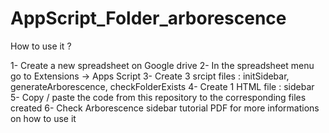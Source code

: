 # AppScript_Folder_arborescence

How to use it ?

1- Create a new spreadsheet on Google drive
2- In the spreadsheet menu go to Extensions -> Apps Script
3- Create 3 srcipt files : initSidebar, generateArborescence, checkFolderExists
4- Create 1 HTML file : sidebar
5- Copy / paste the code from this repository to the corresponding files created
6- Check Arborescence sidebar tutorial PDF for more informations on how to use it
